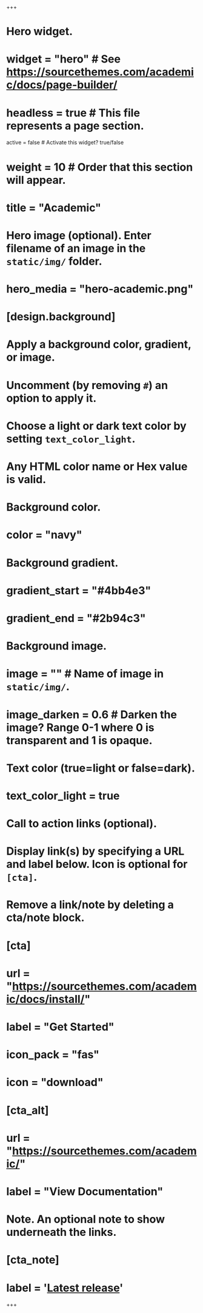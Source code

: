 +++
# Hero widget.
# widget = "hero"  # See https://sourcethemes.com/academic/docs/page-builder/
# headless = true  # This file represents a page section.
 active = false  # Activate this widget? true/false
# weight = 10  # Order that this section will appear.

# title = "Academic"

# Hero image (optional). Enter filename of an image in the `static/img/` folder.
# hero_media = "hero-academic.png"

# [design.background]
  # Apply a background color, gradient, or image.
  #   Uncomment (by removing `#`) an option to apply it.
  #   Choose a light or dark text color by setting `text_color_light`.
  #   Any HTML color name or Hex value is valid.

  # Background color.
  # color = "navy"
  
  # Background gradient.
  # gradient_start = "#4bb4e3"
  # gradient_end = "#2b94c3"
  
  # Background image.
  # image = ""  # Name of image in `static/img/`.
  # image_darken = 0.6  # Darken the image? Range 0-1 where 0 is transparent and 1 is opaque.

  # Text color (true=light or false=dark).
 #  text_color_light = true

# Call to action links (optional).
#   Display link(s) by specifying a URL and label below. Icon is optional for `[cta]`.
#   Remove a link/note by deleting a cta/note block.
# [cta]
  # url = "https://sourcethemes.com/academic/docs/install/"
 #  label = "Get Started"
   # icon_pack = "fas"
  # icon = "download"
  
# [cta_alt]
  # url = "https://sourcethemes.com/academic/"
 #  label = "View Documentation"

# Note. An optional note to show underneath the links.
# [cta_note]
 #  label = '<a class="js-github-release" href="https://sourcethemes.com/academic/updates" data-repo="gcushen/hugo-academic">Latest release<!-- V --></a>'
+++
